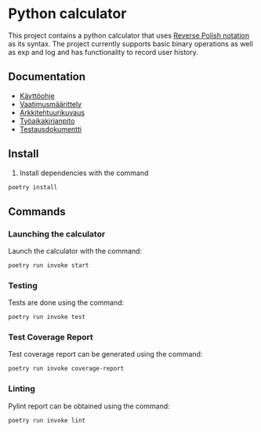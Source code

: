 # Python calculator

This project contains a python calculator that uses [Reverse Polish notation](https://en.wikipedia.org/wiki/Reverse_Polish_notation) as its syntax.
The project currently supports basic binary operations as well as exp and log and has functionality to record user history.


## Documentation

- [Käyttöohje](./dokumentaatio/kayttoohje.md)
- [Vaatimusmäärittely](./dokumentaatio/vaatimusmaarittely.md)
- [Arkkitehtuurikuvaus](./dokumentaatio/arkkitehtuuri.md)
- [Työaikakirjanpito](./dokumentaatio/tuntikirjanpito.md)
- [Testausdokumentti](./dokumentaatio/testaus.md)

## Install
1. Install dependencies with the command

```bash
poetry install
```

## Commands

### Launching the calculator

Launch the calculator with the command:

```bash
poetry run invoke start
```

### Testing

Tests are done using the command:

```bash
poetry run invoke test
```

### Test Coverage Report

Test coverage report can be generated using the command:

```bash
poetry run invoke coverage-report
```

### Linting

Pylint report can be obtained using the command:

```bash
poetry run invoke lint
```
